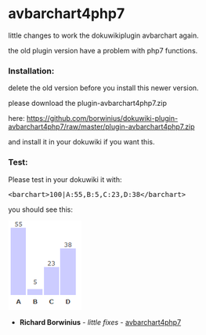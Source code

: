 # avbarchart4php7
little changes to work the dokuwikiplugin avbarchart again.

  
 the old plugin version have a problem with php7 functions.
 
 ### Installation:
 
 delete the old version before you install this newer version.
 
 please download the plugin-avbarchart4php7.zip 
 
 here: https://github.com/borwinius/dokuwiki-plugin-avbarchart4php7/raw/master/plugin-avbarchart4php7.zip
 
 and install it in your dokuwiki if you want this.
  
 ### Test:
 
 Please test in your dokuwiki it with:
 
 <pre>&lt;barchart&gt;100|A:55,B:5,C:23,D:38&lt;/barchart&gt;</pre>

you should see this:

![a testchart](https://github.com/borwinius/dokuwiki-plugin-avbarchart4php7/raw/master/chart.png)


* **Richard Borwinius** - *little fixes* - [avbarchart4php7](https://github.com/borwinius/dokuwiki-plugin-avbarchart4php7)
